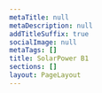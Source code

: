 ```yaml
---
metaTitle: null
metaDescription: null
addTitleSuffix: true
socialImage: null
metaTags: []
title: SolarPower B1
sections: []
layout: PageLayout
---
```

